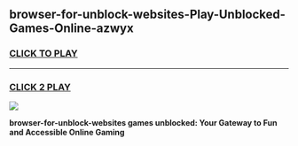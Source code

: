 
## browser-for-unblock-websites-Play-Unblocked-Games-Online-azwyx
<h3>
<a href="https://premium76.site?title=browser-for-unblock-websites&ref=25A">CLICK TO PLAY</a></h3>
<hr>

<h3>
<a href="https://premium76.site?title=browser-for-unblock-websites&ref=25A">CLICK 2 PLAY</a>
  
</h3>

<a href="https://premium76.site?title=browser-for-unblock-websites&ref=25A"><img src="https://clearcache.store/games.png"></a>


**browser-for-unblock-websites games unblocked: Your Gateway to Fun and Accessible Online Gaming**
